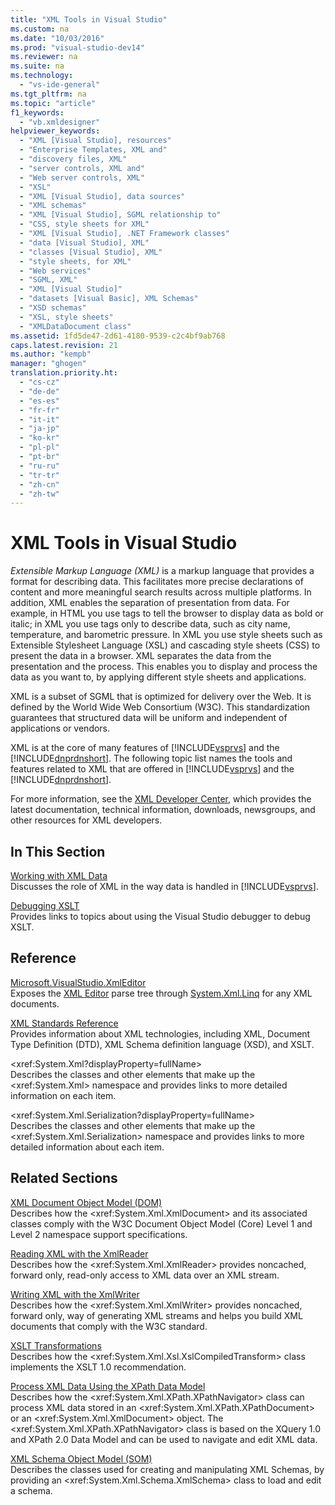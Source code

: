 ```yaml
---
title: "XML Tools in Visual Studio"
ms.custom: na
ms.date: "10/03/2016"
ms.prod: "visual-studio-dev14"
ms.reviewer: na
ms.suite: na
ms.technology: 
  - "vs-ide-general"
ms.tgt_pltfrm: na
ms.topic: "article"
f1_keywords: 
  - "vb.xmldesigner"
helpviewer_keywords: 
  - "XML [Visual Studio], resources"
  - "Enterprise Templates, XML and"
  - "discovery files, XML"
  - "server controls, XML and"
  - "Web server controls, XML"
  - "XSL"
  - "XML [Visual Studio], data sources"
  - "XML schemas"
  - "XML [Visual Studio], SGML relationship to"
  - "CSS, style sheets for XML"
  - "XML [Visual Studio], .NET Framework classes"
  - "data [Visual Studio], XML"
  - "classes [Visual Studio], XML"
  - "style sheets, for XML"
  - "Web services"
  - "SGML, XML"
  - "XML [Visual Studio]"
  - "datasets [Visual Basic], XML Schemas"
  - "XSD schemas"
  - "XSL, style sheets"
  - "XMLDataDocument class"
ms.assetid: 1fd5de47-2d61-4180-9539-c2c4bf9ab768
caps.latest.revision: 21
ms.author: "kempb"
manager: "ghogen"
translation.priority.ht: 
  - "cs-cz"
  - "de-de"
  - "es-es"
  - "fr-fr"
  - "it-it"
  - "ja-jp"
  - "ko-kr"
  - "pl-pl"
  - "pt-br"
  - "ru-ru"
  - "tr-tr"
  - "zh-cn"
  - "zh-tw"
---
```

# XML Tools in Visual Studio
*Extensible Markup Language (XML)* is a markup language that provides a format for describing data. This facilitates more precise declarations of content and more meaningful search results across multiple platforms. In addition, XML enables the separation of presentation from data. For example, in HTML you use tags to tell the browser to display data as bold or italic; in XML you use tags only to describe data, such as city name, temperature, and barometric pressure. In XML you use style sheets such as Extensible Stylesheet Language (XSL) and cascading style sheets (CSS) to present the data in a browser. XML separates the data from the presentation and the process. This enables you to display and process the data as you want to, by applying different style sheets and applications.  
  
 XML is a subset of SGML that is optimized for delivery over the Web. It is defined by the World Wide Web Consortium (W3C). This standardization guarantees that structured data will be uniform and independent of applications or vendors.  
  
 XML is at the core of many features of [!INCLUDE[vsprvs](../dv_TeamTestALM/includes/vsprvs_md.md)] and the [!INCLUDE[dnprdnshort](../VS_debugger/includes/dnprdnshort_md.md)]. The following topic list names the tools and features related to XML that are offered in [!INCLUDE[vsprvs](../dv_TeamTestALM/includes/vsprvs_md.md)] and the [!INCLUDE[dnprdnshort](../VS_debugger/includes/dnprdnshort_md.md)].  
  
 For more information, see the [XML Developer Center](http://go.microsoft.com/fwlink/?LinkID=100176), which provides the latest documentation, technical information, downloads, newsgroups, and other resources for XML developers.  
  
## In This Section  
 [Working with XML Data](../VS_IDE/working-with-xml-data.md)  
 Discusses the role of XML in the way data is handled in [!INCLUDE[vsprvs](../dv_TeamTestALM/includes/vsprvs_md.md)].  
  
 [Debugging XSLT](../VS_IDE/debugging-xslt.md)  
 Provides links to topics about using the Visual Studio debugger to debug XSLT.  
  
## Reference  
 [Microsoft.VisualStudio.XmlEditor](http://go.microsoft.com/fwlink/?LinkID=165699)  
 Exposes the [XML Editor](http://go.microsoft.com/fwlink/?LinkId=228249) parse tree through [System.Xml.Linq](http://go.microsoft.com/fwlink/?LinkId=228250) for any XML documents.  
  
 [XML Standards Reference](assetId:///79c78508-c9d0-423a-a00f-672e855de401)  
 Provides information about XML technologies, including XML, Document Type Definition (DTD), XML Schema definition language (XSD), and XSLT.  
  
 \<xref:System.Xml?displayProperty=fullName>  
 Describes the classes and other elements that make up the \<xref:System.Xml> namespace and provides links to more detailed information on each item.  
  
 \<xref:System.Xml.Serialization?displayProperty=fullName>  
 Describes the classes and other elements that make up the \<xref:System.Xml.Serialization> namespace and provides links to more detailed information about each item.  
  
## Related Sections  
 [XML Document Object Model (DOM)](../Topic/XML%20Document%20Object%20Model%20\(DOM\).md)  
 Describes how the \<xref:System.Xml.XmlDocument> and its associated classes comply with the W3C Document Object Model (Core) Level 1 and Level 2 namespace support specifications.  
  
 [Reading XML with the XmlReader](assetId:///3029834c-a27e-4331-b7aa-711924062182)  
 Describes how the \<xref:System.Xml.XmlReader> provides noncached, forward only, read-only access to XML data over an XML stream.  
  
 [Writing XML with the XmlWriter](assetId:///ea41f72c-e1d3-4e0a-ab0f-f0eb1c27ab86)  
 Describes how the \<xref:System.Xml.XmlWriter> provides noncached, forward only, way of generating XML streams and helps you build XML documents that comply with the W3C standard.  
  
 [XSLT Transformations](../Topic/XSLT%20Transformations.md)  
 Describes how the \<xref:System.Xml.Xsl.XslCompiledTransform> class implements the XSLT 1.0 recommendation.  
  
 [Process XML Data Using the XPath Data Model](../Topic/Process%20XML%20Data%20Using%20the%20XPath%20Data%20Model.md)  
 Describes how the \<xref:System.Xml.XPath.XPathNavigator> class can process XML data stored in an \<xref:System.Xml.XPath.XPathDocument> or an \<xref:System.Xml.XmlDocument> object. The \<xref:System.Xml.XPath.XPathNavigator> class is based on the XQuery 1.0 and XPath 2.0 Data Model and can be used to navigate and edit XML data.  
  
 [XML Schema Object Model (SOM)](../Topic/XML%20Schema%20Object%20Model%20\(SOM\).md)  
 Describes the classes used for creating and manipulating XML Schemas, by providing an \<xref:System.Xml.Schema.XmlSchema> class to load and edit a schema.